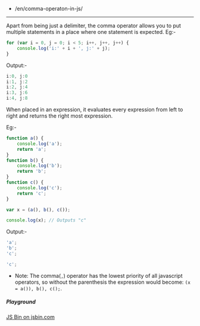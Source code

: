 -   /en/comma-operaton-in-js/

---

Apart from being just a delimiter, the comma operator allows you to put multiple statements in a place where one statement is expected.
Eg:-

```js
for (var i = 0, j = 0; i < 5; i++, j++, j++) {
    console.log('i:' + i + ', j:' + j);
}
```

Output:-

```js
i:0, j:0
i:1, j:2
i:2, j:4
i:3, j:6
i:4, j:8
```

When placed in an expression, it evaluates every expression from left to right and returns the right most expression.

Eg:-

```js
function a() {
    console.log('a');
    return 'a';
}
function b() {
    console.log('b');
    return 'b';
}
function c() {
    console.log('c');
    return 'c';
}

var x = (a(), b(), c());

console.log(x); // Outputs "c"
```

Output:-

```js
'a';
'b';
'c';

'c';
```

- Note: The comma(`,`) operator has the lowest priority of all javascript operators, so without the parenthesis the expression would become: `(x = a()), b(), c();`.

##### Playground

<div>
  <a class="jsbin-embed" href="http://jsbin.com/vimogap/embed?js,console">JS Bin on jsbin.com</a><script src="http://static.jsbin.com/js/embed.min.js?3.39.11"></script>
</div>

